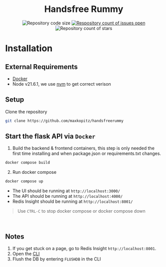 <div align="center">
  <h1>Handsfree Rummy</h1>
  <a>
    <img
      src="https://img.shields.io/github/languages/code-size/maxkopitz/handsfreerummy"
      alt="Repository code size" />
  </a>
  <a href="https://github.com/maxkopitz/handsfree/">
    <img
      src="https://img.shields.io/github/issues/maxkopitz/handsfreerummy"
      alt="Respository count of issues open" />
  </a>
  <a>
    <img
      src="https://img.shields.io/github/stars/maxkopitz/handsfreerummy"
      alt="Repository count of stars" />
  </a>
</div>

# Installation
## External Requirements
- [Docker](https://docs.docker.com/desktop/)
- Node v21.6.1, we use [nvm](https://github.com/nvm-sh/nvm) to get correct verison

## Setup
Clone the repository
```sh
git clone https://github.com/maxkopitz/handsfreerummy
```
## Start the flask API via ``Docker``
1. Build the backend & frontend containers, this step is only needed the first time installing and when package.json or requirements.txt changes.
```sh
docker compose build
```
2. Run docker compose
```sh
docker compose up
```
- The UI should be running at ``http://localhost:3000/``
- The API should be running at ``http://localhost:4000/``
- Redis Insight should be running at ``http://localhost:8001/``

> Use ``CTRL-C`` to stop docker compose or docker compose down
<br />

## Notes
1. If you get stuck on a page, go to Redis Insight ``http://localhost:8001``.
2. Open the [CLI](https://redis.io/docs/connect/insight/#cli)
3. Flush the DB by entering ``FLUSHDB`` in the CLI

